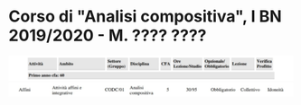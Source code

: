 Corso di "Analisi compositiva", I BN 2019/2020 - M. ???? ????
=====

<img src="https://github.com/SMERM/BN-Velitchkova/blob/master/Programma%20di%20studio/intestazione.jpeg" width="1000">

<img src="https://github.com/SMERM/BN-Velitchkova/blob/master/Programma%20di%20studio/analisi_IBN.jpeg" width="1000">

